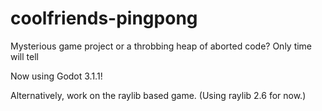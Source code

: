 # coolfriends-pingpong
Mysterious game project or a throbbing heap of aborted code? Only time will tell

Now using Godot 3.1.1!

Alternatively, work on the raylib based game. (Using raylib 2.6 for now.)